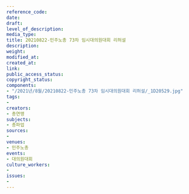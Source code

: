 ```yaml
---
reference_code: 
date: 
draft: 
level_of_description: 
media_type: 
title: 20210822-민주노총 73차 임시대의원대회 리허설
description: 
weight: 
modified_at: 
created_at: 
link: 
public_access_status: 
copyright_status: 
components:
- "/2021년/8월/20210822-민주노총 73차 임시대의원대회 리허설/_1D20529.jpg"
tags:
- 
creators:
- 총연맹
subjects:
- 총파업
sources:
- 
venues:
- 민주노총
events:
- 대의원대회
culture_workers:
- 
issues:
- 
---
```


